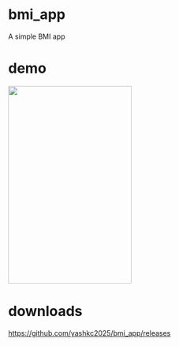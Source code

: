 # bmi_app
A simple BMI app

# demo

<img src="https://user-images.githubusercontent.com/43927153/189230340-7593edce-06c7-43db-9356-418e1d31e795.png" width="250" height="400" />

# downloads
https://github.com/yashkc2025/bmi_app/releases

